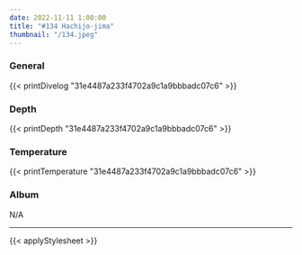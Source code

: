 ```yaml
---
date: 2022-11-11 1:00:00
title: "#134 Hachijo-jima"
thumbnail: "/134.jpeg"
---
```


### General

{{< printDivelog "31e4487a233f4702a9c1a9bbbadc07c6" >}}

### Depth

{{< printDepth "31e4487a233f4702a9c1a9bbbadc07c6" >}}

### Temperature

{{< printTemperature "31e4487a233f4702a9c1a9bbbadc07c6" >}}

### Album

N/A

---

{{< applyStylesheet >}}
